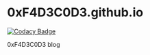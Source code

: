 # 0xF4D3C0D3.github.io

[![Codacy Badge](https://api.codacy.com/project/badge/Grade/d1553549313748d9b5aec3382e974d2b)](https://www.codacy.com/app/0xF4D3C0D3/0xF4D3C0D3.github.io?utm_source=github.com&amp;utm_medium=referral&amp;utm_content=0xF4D3C0D3/0xF4D3C0D3.github.io&amp;utm_campaign=Badge_Grade)

0xF4D3C0D3 blog
